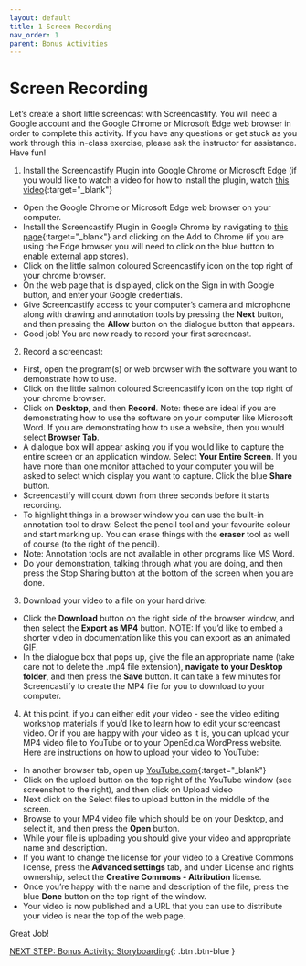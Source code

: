 ```yaml
---
layout: default
title: 1-Screen Recording
nav_order: 1
parent: Bonus Activities
---
```

# Screen Recording
Let’s create a short little screencast with Screencastify. You will need a Google account and the Google Chrome or Microsoft Edge web browser in order to complete this activity.  If you have any questions or get stuck as you work through this in-class exercise, please ask the instructor for assistance.  Have fun!  

1. Install the Screencastify Plugin into Google Chrome or Microsoft Edge (if you would like to watch a video for how to install the plugin, watch [this video](http://bit.ly/2mtNP3E){:target="_blank"}
- Open the Google Chrome or Microsoft Edge web browser on your computer.   
- Install the Screencastify Plugin in Google Chrome by navigating to [this page](https://chrome.google.com/webstore/detail/screencastify-screen-vide/mmeijimgabbpbgpdklnllpncmdofkcpn?hl=en){:target="_blank"} and clicking on the Add to Chrome (if you are using the Edge browser you will need to click on the blue button to enable external app stores).
- Click on the little salmon coloured Screencastify icon on the top right of your chrome browser.
- On the web page that is displayed, click on the Sign in with Google button, and enter your Google credentials.
- Give Screencastify access to your computer’s camera and microphone along with drawing and annotation tools by pressing the **Next** button, and then pressing the **Allow** button on the dialogue button that appears.
- Good job! You are now ready to record your first screencast.

2. Record a screencast: 
- First, open the program(s) or web browser with the software you want to demonstrate how to use.
- Click on the little salmon coloured Screencastify icon on the top right of your chrome browser. 
- Click on **Desktop**, and then **Record**. Note: these are ideal if you are demonstrating how to use the software on your computer like Microsoft Word. If you are demonstrating how to use a website, then you would select **Browser Tab**. 
- A dialogue box will appear asking you if you would like to capture the entire screen or an application window. Select **Your Entire Screen**. If you have more than one monitor attached to your computer you will be asked to select which display you want to capture. Click the blue **Share** button.
- Screencastify will count down from three seconds before it starts recording.
- To highlight things in a browser window you can use the built-in annotation tool to draw. Select the pencil tool and your favourite colour and start marking up. You can erase things with the **eraser** tool as well of course (to the right of the pencil). 
- Note: Annotation tools are not available in other programs like MS Word.
- Do your demonstration, talking through what you are doing, and then press the Stop Sharing button at the bottom of the screen when you are done.

3. Download your video to a file on your hard drive:
- Click the **Download** button on the right side of the browser window, and then select the **Export as MP4** button. NOTE: If you’d like to embed a shorter video in documentation like this you can export as an animated GIF.
- In the dialogue box that pops up, give the file an appropriate name (take care not to delete the .mp4 file extension), **navigate to your Desktop folder**, and then press the **Save** button. It can take a few minutes for Screencastify to create the MP4 file for you to download to your computer.

4. At this point, if you can either edit your video - see the video editing workshop materials if you’d like to learn how to edit your screencast video. Or if you are happy with your video as it is, you can upload your MP4 video file to YouTube or to your OpenEd.ca WordPress website. Here are instructions on how to upload your video to YouTube:
- In another browser tab, open up [YouTube.com](https://www.youtube.com/){:target="_blank"}
- Click on the upload button on the top right of the YouTube window (see screenshot to the right), and then click on Upload video
- Next click on the Select files to upload button in the middle of the screen.
- Browse to your MP4 video file which should be on your Desktop, and select it, and then press the **Open** button.
- While your file is uploading you should give your video and appropriate name and description. 
- If you want to change the license for your video to a Creative Commons license, press the **Advanced settings** tab, and under License and rights ownership, select the **Creative Commons - Attribution** license.
- Once you’re happy with the name and description of the file, press the blue **Done** button on the top right of the window.
- Your video is now published and a URL that you can use to distribute your video is near the top of the web page.<br>

Great Job!<br>

[NEXT STEP: Bonus Activity: Storyboarding](storyboarding.html){: .btn .btn-blue }
